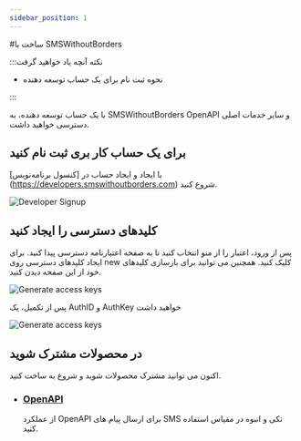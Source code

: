 ```yaml
---
sidebar_position: 1
---
```


#ساخت با SMSWithoutBorders

:::نکته آنچه یاد خواهید گرفت

- نحوه ثبت نام برای یک حساب توسعه دهنده

:::

با یک حساب توسعه دهنده، به SMSWithoutBorders OpenAPI و سایر خدمات اصلی دسترسی خواهید داشت.

## برای یک حساب کار بری ثبت نام کنید

با ایجاد و ایجاد حساب در [کنسول برنامه‌نویس] (https://developers.smswithoutborders.com) شروع کنید.

![Developer Signup](/img/dev_signup.png)

## کلیدهای دسترسی را ایجاد کنید

پس از ورود، اعتبار را از منو انتخاب کنید تا به صفحه اعتبارنامه دسترسی پیدا کنید. برای ایجاد کلیدهای دسترسی روی new کلیک کنید. همچنین می توانید برای بازسازی کلیدهای خود از این صفحه دیدن کنید.

![Generate access keys](/img/dev_creds.png)

پس از تکمیل، یک AuthID و AuthKey خواهید داشت

![Generate access keys](/img/dev_creds_generated.png)

## در محصولات مشترک شوید

اکنون می توانید مشترک محصولات شوید و شروع به ساخت کنید.

- ### [OpenAPI](https://smswithoutborders-openapi.readthedocs.io/en/latest/)
  از عملکرد OpenAPI برای ارسال پیام های SMS تکی و انبوه در مقیاس استفاده کنید.

